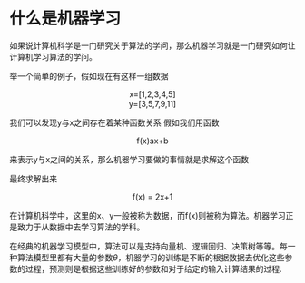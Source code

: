 # 什么是机器学习

如果说计算机科学是一门研究关于算法的学问，那么机器学习就是一门研究如何让计算机学习算法的学问。

举一个简单的例子，假如现在有这样一组数据
<center>x=[1,2,3,4,5]</center>
<center>y=[3,5,7,9,11]</center>

我们可以发现y与x之间存在着某种函数关系
假如我们用函数
<center> f(x)ax+b</center>

来表示y与x之间的关系，那么机器学习要做的事情就是求解这个函数

最终求解出来

<center>f(x) = 2x+1</center>

在计算机科学中，这里的x、y一般被称为数据，而f(x)则被称为算法。机器学习正是致力于从数据中去学习算法的学科。

在经典的机器学习模型中，算法可以是支持向量机、逻辑回归、决策树等等。每一种算法模型里都有大量的参数$\theta$，机器学习的训练是不断的根据数据去优化这些参数的过程，预测则是根据这些训练好的参数和对于给定的输入计算结果的过程.